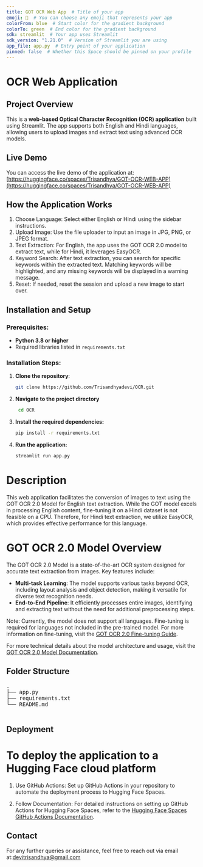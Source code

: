 ```yaml
---
title: GOT OCR Web App  # Title of your app
emoji: 📄  # You can choose any emoji that represents your app
colorFrom: blue  # Start color for the gradient background
colorTo: green  # End color for the gradient background
sdk: streamlit  # Your app uses Streamlit
sdk_version: "1.21.0"  # Version of Streamlit you are using
app_file: app.py  # Entry point of your application
pinned: false  # Whether this Space should be pinned on your profile
---
```




# OCR Web Application

## Project Overview
This is a **web-based Optical Character Recognition (OCR) application** built using Streamlit. The app supports both English and Hindi languages, allowing users to upload images and extract text using advanced OCR models.

## Live Demo
You can access the live demo of the application at: [https://huggingface.co/spaces/Trisandhya/GOT-OCR-WEB-APP](https://huggingface.co/spaces/Trisandhya/GOT-OCR-WEB-APP)

## How the Application Works
1. Choose Language: Select either English or Hindi using the sidebar instructions.
2. Upload Image: Use the file uploader to input an image in JPG, PNG, or JPEG format.
3. Text Extraction: For English, the app uses the GOT OCR 2.0 model to extract text, while for Hindi, it leverages EasyOCR.
4. Keyword Search: After text extraction, you can search for specific keywords within the extracted text. Matching keywords will be highlighted, and any missing keywords will be displayed in a warning message.
5. Reset: If needed, reset the session and upload a new image to start over.

## Installation and Setup

### Prerequisites:
- **Python 3.8 or higher**
- Required libraries listed in `requirements.txt`

### Installation Steps:
1. **Clone the repository**:
   ```bash
   git clone https://github.com/Trisandhyadevi/OCR.git

2. **Navigate to the project directory**
   ```bash
    cd OCR

3. **Install the required dependencies:**
    ```bash
    pip install -r requirements.txt

4. **Run the application:**
    ```bash
    streamlit run app.py


# Description

This web application facilitates the conversion of images to text using the GOT OCR 2.0 Model for English text extraction. While the GOT model excels in processing English content, fine-tuning it on a Hindi dataset is not feasible on a CPU. Therefore, for Hindi text extraction, we utilize EasyOCR, which provides effective performance for this language.

# GOT OCR 2.0 Model Overview

The GOT OCR 2.0 Model is a state-of-the-art OCR system designed for accurate text extraction from images. Key features include:

- **Multi-task Learning**: The model supports various tasks beyond OCR, including layout analysis and object detection, making it versatile for diverse text recognition needs.
- **End-to-End Pipeline**: It efficiently processes entire images, identifying and extracting text without the need for additional preprocessing steps.

Note: Currently, the model does not support all languages. Fine-tuning is required for languages not included in the pre-trained model. For more information on fine-tuning, visit the [GOT OCR 2.0 Fine-tuning Guide](https://github.com/Ucas-HaoranWei/GOT-OCR2.0/?tab=readme-ov-file#fine-tune).

For more technical details about the model architecture and usage, visit the [GOT OCR 2.0 Model Documentation](https://github.com/Ucas-HaoranWei/GOT-OCR2.0/?tab=readme-ov-file#general-ocr-theory-towards-ocr-20-via-a-unified-end-to-end-model).

## Folder Structure

<pre>
.
├── app.py                
├── requirements.txt       
└── README.md      

</pre>

## Deployment

# To deploy the application to a  Hugging Face cloud platform 

1. Use GitHub Actions: Set up GitHub Actions in your repository to automate the deployment process to Hugging Face Spaces.

2. Follow Documentation: For detailed instructions on setting up GitHub Actions for Hugging Face Spaces, refer to the [Hugging Face Spaces GitHub Actions Documentation](https://huggingface.co/docs/hub/spaces-github-actions).


## Contact
For any further queries or assistance, feel free to reach out via email at:[devitrisandhya@gmail.com](devitrisandhya@gmail.com)





